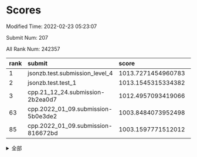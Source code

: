 # Scores

Modified Time: 2022-02-23 05:23:07

Submit Num: 207

All Rank Num: 242357

| rank |               submit               |       score        |       sigma        | pk_num |
| :--- | :--------------------------------- | :----------------- | :----------------- | :----- |
| 1    | jsonzb.test.submission_level_4     | 1013.7271454960783 | 0.7901863871730699 | 4686   |
| 2    | jsonzb.test.test_1                 | 1013.1545315334382 | 0.8004871849802082 | 4677   |
| 3    | cpp.21_12_24.submission-2b2ea0d7   | 1012.4957093419066 | 0.7713718528389848 | 4676   |
| 63   | cpp.2022_01_09.submission-5b0e3de2 | 1003.8484073952498 | 0.7323438499734934 | 4685   |
| 85   | cpp.2022_01_09.submission-816672bd | 1003.1597771512012 | 0.7142697444163678 | 4684   |


<details>
<summary>全部</summary>

| rank |                 submit                 |       score        |       sigma        | pk_num |
| :--- | :------------------------------------- | :----------------- | :----------------- | :----- |
| 1    | jsonzb.test.submission_level_4         | 1013.7271454960783 | 0.7901863871730699 | 4686   |
| 2    | jsonzb.test.test_1                     | 1013.1545315334382 | 0.8004871849802082 | 4677   |
| 3    | cpp.21_12_24.submission-2b2ea0d7       | 1012.4957093419066 | 0.7713718528389848 | 4676   |
| 4    | gobigger.level_3.submission_level_3_35 | 1011.4444330909974 | 0.7723545960092266 | 4687   |
| 5    | gobigger.level_3.submission_level_3_11 | 1011.422993984591  | 0.7878437011266831 | 4679   |
| 6    | gobigger.level_3.submission_level_3_24 | 1011.3045173110082 | 0.7594790036590817 | 4681   |
| 7    | gobigger.level_3.submission_level_3_30 | 1011.2934685565602 | 0.8111199125507388 | 4683   |
| 8    | gobigger.level_3.submission_level_3_34 | 1011.1425668577402 | 0.7663194014200669 | 4685   |
| 9    | gobigger.level_3.submission_level_3_14 | 1011.0296605909323 | 0.7772174054688139 | 4680   |
| 10   | gobigger.level_3.submission_level_3_37 | 1010.9791974257528 | 0.786541059806772  | 4682   |
| 11   | gobigger.level_3.submission_level_3_36 | 1010.9576937147701 | 0.7672919315135749 | 4682   |
| 12   | gobigger.level_3.submission_level_3_6  | 1010.7966719913618 | 0.7548209426994379 | 4683   |
| 13   | gobigger.level_3.submission_level_3_16 | 1010.7644491565692 | 0.7527911036476851 | 4677   |
| 14   | gobigger.level_3.submission_level_3_22 | 1010.6995985283947 | 0.754008334631675  | 4688   |
| 15   | gobigger.level_3.submission_level_3_3  | 1010.6419956048678 | 0.7470821741299093 | 4682   |
| 16   | gobigger.level_3.submission_level_3_25 | 1010.5592256998215 | 0.7515829300415658 | 4680   |
| 17   | gobigger.level_3.submission_level_3_41 | 1010.5514759386829 | 0.7946697800078675 | 4685   |
| 18   | gobigger.level_3.submission_level_3_47 | 1010.455698820132  | 0.7815041757889014 | 4682   |
| 19   | gobigger.level_3.submission_level_3_20 | 1010.4352988860788 | 0.7539358356080396 | 4682   |
| 20   | gobigger.level_3.submission_level_3_26 | 1010.3383563255803 | 0.7777866326879452 | 4686   |
| 21   | gobigger.level_3.submission_level_3_7  | 1010.2493707527018 | 0.7420155769357258 | 4680   |
| 22   | gobigger.level_3.submission_level_3_29 | 1010.0967543194597 | 0.7632309207040548 | 4684   |
| 23   | gobigger.level_3.submission_level_3_5  | 1010.0362649683054 | 0.7760507001892899 | 4686   |
| 24   | gobigger.level_3.submission_level_3_2  | 1009.882881415512  | 0.763859409591391  | 4684   |
| 25   | gobigger.level_3.submission_level_3_27 | 1009.8810617995325 | 0.7627640287165229 | 4684   |
| 26   | gobigger.level_3.submission_level_3_19 | 1009.8645582536844 | 0.7467165652731784 | 4684   |
| 27   | gobigger.level_3.submission_level_3_42 | 1009.8631856199174 | 0.750642340312618  | 4682   |
| 28   | gobigger.level_3.submission_level_3_46 | 1009.8589037824195 | 0.7512560053143218 | 4684   |
| 29   | gobigger.level_3.submission_level_3_40 | 1009.8514005192945 | 0.7618294958263707 | 4683   |
| 30   | gobigger.level_3.submission_level_3_43 | 1009.8486885033855 | 0.7718242327036566 | 4684   |
| 31   | gobigger.level_3.submission_level_3_17 | 1009.8354111932308 | 0.7717816524889909 | 4683   |
| 32   | gobigger.level_3.submission_level_3_15 | 1009.7680626522833 | 0.7759222242687098 | 4680   |
| 33   | gobigger.level_3.submission_level_3_13 | 1009.7259848382672 | 0.7362525812914323 | 4679   |
| 34   | gobigger.level_3.submission_level_3_45 | 1009.7197175859042 | 0.76103491783269   | 4677   |
| 35   | gobigger.level_3.submission_level_3_0  | 1009.7117984656854 | 0.7466178476715205 | 4685   |
| 36   | gobigger.level_3.submission_level_3_9  | 1009.6710266613663 | 0.7475938677135138 | 4680   |
| 37   | gobigger.level_3.submission_level_3_4  | 1009.6513476327542 | 0.7478329601422916 | 4688   |
| 38   | gobigger.level_3.submission_level_3_48 | 1009.646150297431  | 0.7673353249947835 | 4682   |
| 39   | gobigger.level_3.submission_level_3_21 | 1009.6277256609169 | 0.7542877796108391 | 4682   |
| 40   | gobigger.level_3.submission_level_3_33 | 1009.5483259313821 | 0.7644521283169264 | 4687   |
| 41   | gobigger.level_3.submission_level_3_32 | 1009.465812561567  | 0.7493354909612785 | 4690   |
| 42   | gobigger.level_3.submission_level_3_8  | 1009.4495270050505 | 0.7717239721646605 | 4682   |
| 43   | gobigger.level_3.submission_level_3_49 | 1009.2942759145467 | 0.7334987416756336 | 4678   |
| 44   | gobigger.level_3.submission_level_3_1  | 1009.1267612409189 | 0.7283934638581535 | 4683   |
| 45   | gobigger.level_3.submission_level_3_18 | 1009.1254296308274 | 0.7594834281889716 | 4685   |
| 46   | gobigger.level_3.submission_level_3_10 | 1009.0286210931422 | 0.737478455644802  | 4688   |
| 47   | gobigger.level_3.submission_level_3_31 | 1008.9396050475754 | 0.7524528289767689 | 4685   |
| 48   | gobigger.level_3.submission_level_3_23 | 1008.8455935765702 | 0.7460585361120333 | 4685   |
| 49   | gobigger.level_3.submission_level_3_28 | 1008.7492563170232 | 0.7540018332694756 | 4681   |
| 50   | gobigger.level_3.submission_level_3_39 | 1008.4134462682383 | 0.7363562822147921 | 4682   |
| 51   | gobigger.level_3.submission_level_3_38 | 1008.3852718604159 | 0.7499689097455704 | 4679   |
| 52   | gobigger.level_3.submission_level_3_44 | 1008.35210366819   | 0.7711668577935444 | 4685   |
| 53   | gobigger.level_3.submission_level_3_12 | 1008.1106650354226 | 0.7543306541764986 | 4679   |
| 54   | gobigger.level_1.submission_level_1_32 | 1005.3966950000572 | 0.7231937687343022 | 4684   |
| 55   | gobigger.level_1.submission_level_1_33 | 1004.7831550042055 | 0.7077690492068168 | 4681   |
| 56   | gobigger.level_1.submission_level_1_27 | 1004.6339367903765 | 0.7164891391169497 | 4679   |
| 57   | gobigger.level_1.submission_level_1_0  | 1004.2182777726347 | 0.7182817144306235 | 4688   |
| 58   | gobigger.level_1.submission_level_1_5  | 1004.2062567681394 | 0.7216783335692369 | 4687   |
| 59   | gobigger.level_1.submission_level_1_15 | 1004.2051741205738 | 0.7142949360382203 | 4679   |
| 60   | gobigger.level_1.submission_level_1_46 | 1004.1880290299933 | 0.7229541626953784 | 4683   |
| 61   | gobigger.level_1.submission_level_1_13 | 1004.0395041064546 | 0.7113931228169522 | 4686   |
| 62   | gobigger.level_1.submission_level_1_18 | 1003.9130702830793 | 0.7120207531537021 | 4685   |
| 63   | cpp.2022_01_09.submission-5b0e3de2     | 1003.8484073952498 | 0.7323438499734934 | 4685   |
| 64   | gobigger.level_1.submission_level_1_41 | 1003.8137566514688 | 0.715402805351983  | 4679   |
| 65   | gobigger.level_1.submission_level_1_48 | 1003.8048070249469 | 0.7183588394109477 | 4680   |
| 66   | gobigger.level_1.submission_level_1_37 | 1003.7071591864599 | 0.723609676677853  | 4685   |
| 67   | gobigger.level_1.submission_level_1_28 | 1003.6846327416438 | 0.7274169424334219 | 4684   |
| 68   | gobigger.level_1.submission_level_1_20 | 1003.6404098445606 | 0.7094381881605143 | 4683   |
| 69   | gobigger.level_1.submission_level_1_21 | 1003.5951898495873 | 0.7196916431748672 | 4679   |
| 70   | gobigger.level_1.submission_level_1_23 | 1003.583168242887  | 0.7215671319556559 | 4679   |
| 71   | gobigger.level_1.submission_level_1_7  | 1003.5746186276252 | 0.7338018704164349 | 4678   |
| 72   | gobigger.level_1.submission_level_1_25 | 1003.5435668187685 | 0.7161663255211894 | 4688   |
| 73   | gobigger.level_1.submission_level_1_6  | 1003.521478826788  | 0.7238601603526932 | 4688   |
| 74   | gobigger.level_1.submission_level_1_47 | 1003.4356979126145 | 0.722442006847151  | 4686   |
| 75   | gobigger.level_1.submission_level_1_26 | 1003.4099087663354 | 0.7008362649951708 | 4682   |
| 76   | gobigger.level_1.submission_level_1_12 | 1003.3543344496279 | 0.7205577505466315 | 4676   |
| 77   | gobigger.level_1.submission_level_1_8  | 1003.2817500945054 | 0.7159243316472098 | 4680   |
| 78   | gobigger.level_1.submission_level_1_34 | 1003.2464465450588 | 0.71422355039202   | 4688   |
| 79   | gobigger.level_1.submission_level_1_17 | 1003.2112319922741 | 0.7160738856789033 | 4685   |
| 80   | gobigger.level_1.submission_level_1_24 | 1003.2095878399266 | 0.7262608515099797 | 4680   |
| 81   | gobigger.level_1.submission_level_1_31 | 1003.1880184835912 | 0.7135783935756025 | 4675   |
| 82   | gobigger.level_1.submission_level_1_4  | 1003.1796556680619 | 0.7115217723392006 | 4681   |
| 83   | gobigger.level_1.submission_level_1_3  | 1003.174129840601  | 0.7153367843077121 | 4681   |
| 84   | gobigger.level_1.submission_level_1_36 | 1003.167301172499  | 0.7149870270970816 | 4684   |
| 85   | cpp.2022_01_09.submission-816672bd     | 1003.1597771512012 | 0.7142697444163678 | 4684   |
| 86   | gobigger.level_1.submission_level_1_2  | 1003.1472256545492 | 0.7058516803486163 | 4684   |
| 87   | gobigger.level_1.submission_level_1_49 | 1003.1440123010873 | 0.7149014286803872 | 4679   |
| 88   | gobigger.level_1.submission_level_1_30 | 1003.1292035544772 | 0.7139109005454076 | 4682   |
| 89   | gobigger.level_1.submission_level_1_9  | 1003.0684813693017 | 0.7247519824815019 | 4682   |
| 90   | gobigger.level_1.submission_level_1_43 | 1003.0397174453519 | 0.7228593902141179 | 4686   |
| 91   | gobigger.level_1.submission_level_1_38 | 1003.0176732820961 | 0.7150313727989438 | 4687   |
| 92   | gobigger.level_1.submission_level_1_35 | 1003.0166060014448 | 0.7200235153790608 | 4684   |
| 93   | gobigger.level_1.submission_level_1_11 | 1002.8378577478072 | 0.7209596514996987 | 4677   |
| 94   | gobigger.level_1.submission_level_1_19 | 1002.8258018932977 | 0.7255934870468107 | 4684   |
| 95   | gobigger.level_1.submission_level_1_40 | 1002.794443441163  | 0.7175362467266968 | 4682   |
| 96   | gobigger.level_1.submission_level_1_1  | 1002.7020847728771 | 0.7136322575387567 | 4686   |
| 97   | gobigger.level_1.submission_level_1_16 | 1002.6902218950828 | 0.7167588765353241 | 4687   |
| 98   | gobigger.level_1.submission_level_1_44 | 1002.6468417194382 | 0.7201545071255612 | 4682   |
| 99   | gobigger.level_1.submission_level_1_22 | 1002.5851598331272 | 0.7162041338098204 | 4684   |
| 100  | gobigger.level_1.submission_level_1_14 | 1002.4234648157973 | 0.7202497823650641 | 4678   |
| 101  | gobigger.level_1.submission_level_1_29 | 1002.3135993523426 | 0.7137865947263764 | 4688   |
| 102  | gobigger.level_1.submission_level_1_39 | 1002.3029917486328 | 0.7114766121516662 | 4681   |
| 103  | gobigger.level_1.submission_level_1_45 | 1002.1831393890753 | 0.7166371180507043 | 4683   |
| 104  | gobigger.level_1.submission_level_1_42 | 1001.8498185859163 | 0.7138256152507799 | 4686   |
| 105  | gobigger.level_1.submission_level_1_10 | 1000.9984730388237 | 0.7024673615139376 | 4690   |
| 106  | gobigger.random.submission_random_42   | 997.7881746950349  | 0.706508969686952  | 4678   |
| 107  | gobigger.random.submission_random_18   | 997.520170587197   | 0.6968709222100612 | 4682   |
| 108  | gobigger.random.submission_random_11   | 997.3657717223527  | 0.7067249426406603 | 4681   |
| 109  | gobigger.random.submission_random_30   | 997.075146019891   | 0.7102491305305135 | 4683   |
| 110  | gobigger.random.submission_random_23   | 996.9883180670258  | 0.7156589663655771 | 4684   |
| 111  | gobigger.random.submission_random_25   | 996.7367728100322  | 0.7022658407459691 | 4680   |
| 112  | gobigger.random.submission_random_14   | 996.6097552053657  | 0.7113420106540684 | 4684   |
| 113  | gobigger.random.submission_random_10   | 996.5003131726635  | 0.7044359365742648 | 4681   |
| 114  | gobigger.random.submission_random_43   | 996.4765128820384  | 0.6955528817994918 | 4686   |
| 115  | gobigger.random.submission_random_5    | 996.4493664590126  | 0.7137045876261515 | 4690   |
| 116  | gobigger.random.submission_random_19   | 996.374449496935   | 0.7139354004063823 | 4684   |
| 117  | gobigger.random.submission_random_3    | 996.3595498408531  | 0.7184970851663322 | 4683   |
| 118  | gobigger.random.submission_random_1    | 996.34936762592    | 0.7021088235307901 | 4688   |
| 119  | gobigger.random.submission_random_8    | 996.2675481434018  | 0.7257029492830553 | 4679   |
| 120  | gobigger.random.submission_random_22   | 996.2641797907239  | 0.7135969256850988 | 4687   |
| 121  | gobigger.random.submission_random_0    | 996.1919126089239  | 0.7217089872377099 | 4685   |
| 122  | gobigger.random.submission_random_29   | 996.1814021660202  | 0.7007076681074618 | 4689   |
| 123  | gobigger.random.submission_random_32   | 996.1378249403692  | 0.7060125976533971 | 4685   |
| 124  | gobigger.random.submission_random_16   | 996.0970555457492  | 0.7213534393256514 | 4687   |
| 125  | gobigger.random.submission_random_27   | 996.0873430750005  | 0.7071784654110236 | 4684   |
| 126  | gobigger.random.submission_random_48   | 996.083369889213   | 0.7061127259814152 | 4684   |
| 127  | gobigger.random.submission_random_9    | 996.005074394949   | 0.7128206737338766 | 4685   |
| 128  | gobigger.random.submission_random_12   | 995.9961414981092  | 0.7055731931552979 | 4685   |
| 129  | gobigger.random.submission_random_44   | 995.9019318361715  | 0.6843565404267612 | 4683   |
| 130  | gobigger.random.submission_random_4    | 995.8972520265482  | 0.71188143032766   | 4676   |
| 131  | gobigger.random.submission_random_26   | 995.861029445274   | 0.7232928908812875 | 4685   |
| 132  | gobigger.random.submission_random_37   | 995.8476961973481  | 0.7078698847676754 | 4683   |
| 133  | gobigger.random.submission_random_2    | 995.8412709513534  | 0.7021499928486632 | 4683   |
| 134  | gobigger.random.submission_random_21   | 995.8096678587632  | 0.7100648295581078 | 4686   |
| 135  | gobigger.random.submission_random_38   | 995.779974349936   | 0.7018702724098208 | 4676   |
| 136  | gobigger.random.submission_random_46   | 995.7101530619957  | 0.716130754738149  | 4686   |
| 137  | gobigger.random.submission_random_24   | 995.7023915820175  | 0.7193110838088206 | 4683   |
| 138  | gobigger.random.submission_random_15   | 995.6922635702762  | 0.709521136705166  | 4684   |
| 139  | gobigger.random.submission_random_41   | 995.6585508021423  | 0.7139251033507299 | 4681   |
| 140  | gobigger.random.submission_random_28   | 995.6287229378488  | 0.7210654617248876 | 4677   |
| 141  | gobigger.random.submission_random_31   | 995.574013470996   | 0.7126917151068722 | 4685   |
| 142  | gobigger.random.submission_random_17   | 995.5476486736608  | 0.7055195668815564 | 4684   |
| 143  | gobigger.random.submission_random_33   | 995.4627026175647  | 0.7200011885869299 | 4683   |
| 144  | gobigger.random.submission_random_6    | 995.4333656592031  | 0.7002137438082641 | 4683   |
| 145  | gobigger.random.submission_random_39   | 995.4313111619851  | 0.7184090903713846 | 4685   |
| 146  | gobigger.random.submission_random_7    | 995.4212539557183  | 0.7038724615732744 | 4685   |
| 147  | gobigger.random.submission_random_35   | 995.3115530327965  | 0.7075923649207044 | 4682   |
| 148  | gobigger.random.submission_random_49   | 995.2732753429804  | 0.7234776429157965 | 4679   |
| 149  | gobigger.random.submission_random_45   | 995.2497394892246  | 0.7087941366897172 | 4689   |
| 150  | gobigger.random.submission_random_47   | 994.9331035712512  | 0.7103011816404116 | 4684   |
| 151  | gobigger.random.submission_random_13   | 994.9292261805017  | 0.6979677926233749 | 4683   |
| 152  | gobigger.random.submission_random_36   | 994.8665657699265  | 0.7059329005345846 | 4680   |
| 153  | gobigger.random.submission_random_20   | 994.804683500662   | 0.7199624658803122 | 4678   |
| 154  | gobigger.level_2.submission_level_2_22 | 994.6088654002943  | 0.7389693039617107 | 4685   |
| 155  | gobigger.level_2.submission_level_2_33 | 994.3836674718173  | 0.7246017354223143 | 4684   |
| 156  | gobigger.level_2.submission_level_2_25 | 994.359606695756   | 0.7240905287374666 | 4684   |
| 157  | gobigger.level_2.submission_level_2_36 | 994.2252111947196  | 0.7241229955592011 | 4684   |
| 158  | gobigger.random.submission_random_40   | 994.216920860096   | 0.7233903296626646 | 4690   |
| 159  | gobigger.random.submission_random_34   | 994.199521739128   | 0.7162476813702765 | 4680   |
| 160  | gobigger.level_2.submission_level_2_34 | 993.2925967250881  | 0.7286938109568406 | 4682   |
| 161  | gobigger.level_2.submission_level_2_3  | 993.2027376815735  | 0.7458235499402226 | 4684   |
| 162  | gobigger.level_2.submission_level_2_20 | 993.1292372475807  | 0.7312359353401313 | 4686   |
| 163  | gobigger.level_2.submission_level_2_43 | 993.0210755729097  | 0.7398901609869611 | 4686   |
| 164  | gobigger.level_2.submission_level_2_32 | 992.968830188504   | 0.7506939944174148 | 4686   |
| 165  | gobigger.level_2.submission_level_2_4  | 992.9392539585832  | 0.7524790207386848 | 4683   |
| 166  | gobigger.level_2.submission_level_2_14 | 992.8112276546605  | 0.73879322756236   | 4684   |
| 167  | gobigger.level_2.submission_level_2_42 | 992.6361985776784  | 0.7393864441160318 | 4683   |
| 168  | gobigger.level_2.submission_level_2_29 | 992.6323157515965  | 0.7379365200983765 | 4682   |
| 169  | gobigger.level_2.submission_level_2_49 | 992.6255794693664  | 0.7153975869769953 | 4685   |
| 170  | gobigger.level_2.submission_level_2_28 | 992.5965877488902  | 0.7368109413900334 | 4681   |
| 171  | gobigger.level_2.submission_level_2_35 | 992.5747968310416  | 0.751842231177566  | 4683   |
| 172  | gobigger.level_2.submission_level_2_48 | 992.525939649479   | 0.7452295216873471 | 4683   |
| 173  | gobigger.level_2.submission_level_2_11 | 992.4596216811823  | 0.7387513113930989 | 4679   |
| 174  | gobigger.level_2.submission_level_2_1  | 992.4168295338848  | 0.7342044507142157 | 4677   |
| 175  | gobigger.level_2.submission_level_2_6  | 992.3866290170398  | 0.7594028815304642 | 4681   |
| 176  | gobigger.level_2.submission_level_2_12 | 992.3579945758454  | 0.7506868395358708 | 4689   |
| 177  | gobigger.level_2.submission_level_2_23 | 992.3558288195975  | 0.7373703241897078 | 4679   |
| 178  | gobigger.level_2.submission_level_2_10 | 992.3449232144177  | 0.7514119045494728 | 4686   |
| 179  | gobigger.level_2.submission_level_2_21 | 992.3254204701527  | 0.7270245870518467 | 4685   |
| 180  | gobigger.level_2.submission_level_2_16 | 992.324299914696   | 0.7499899999653277 | 4683   |
| 181  | gobigger.level_2.submission_level_2_17 | 992.2290384271066  | 0.7501384524363779 | 4679   |
| 182  | gobigger.level_2.submission_level_2_46 | 992.1837812233056  | 0.7471760280228981 | 4684   |
| 183  | gobigger.level_2.submission_level_2_9  | 992.0623950720308  | 0.7486933390887477 | 4683   |
| 184  | gobigger.level_2.submission_level_2_5  | 992.055990492499   | 0.7402838920803632 | 4688   |
| 185  | gobigger.level_2.submission_level_2_27 | 992.0440777661319  | 0.7511829407647402 | 4687   |
| 186  | gobigger.level_2.submission_level_2_37 | 991.8958575620749  | 0.740094930000523  | 4687   |
| 187  | gobigger.level_2.submission_level_2_7  | 991.8829921541942  | 0.7370541393782585 | 4687   |
| 188  | gobigger.level_2.submission_level_2_41 | 991.8703865785047  | 0.7706514607400539 | 4683   |
| 189  | gobigger.level_2.submission_level_2_19 | 991.8510449706866  | 0.7449124033078656 | 4684   |
| 190  | gobigger.level_2.submission_level_2_2  | 991.8369742185487  | 0.7315147806985423 | 4686   |
| 191  | gobigger.level_2.submission_level_2_26 | 991.8125483251395  | 0.7479996058410486 | 4685   |
| 192  | gobigger.level_2.submission_level_2_15 | 991.6986460456507  | 0.7602463390578242 | 4684   |
| 193  | gobigger.level_2.submission_level_2_47 | 991.5102568130127  | 0.7378792498568436 | 4689   |
| 194  | gobigger.level_2.submission_level_2_18 | 991.4658852857577  | 0.7637133063163711 | 4683   |
| 195  | gobigger.level_2.submission_level_2_30 | 991.4189660930683  | 0.7575133389768492 | 4686   |
| 196  | gobigger.level_2.submission_level_2_24 | 991.3558533053584  | 0.7433972240759675 | 4685   |
| 197  | gobigger.level_2.submission_level_2_45 | 991.330027376316   | 0.7470702543590438 | 4683   |
| 198  | gobigger.level_2.submission_level_2_0  | 991.2935577259767  | 0.7469398821418404 | 4688   |
| 199  | gobigger.level_2.submission_level_2_38 | 991.0281640495934  | 0.7654518630499613 | 4680   |
| 200  | gobigger.level_2.submission_level_2_8  | 990.8823424124166  | 0.7480891817020745 | 4685   |
| 201  | gobigger.level_2.submission_level_2_31 | 990.881464687077   | 0.7776219864070935 | 4682   |
| 202  | gobigger.level_2.submission_level_2_13 | 990.8648660957009  | 0.7532272960882206 | 4687   |
| 203  | gobigger.level_2.submission_level_2_40 | 990.7778734980749  | 0.7749280241424781 | 4680   |
| 204  | gobigger.level_2.submission_level_2_44 | 990.515361037769   | 0.7485586397069526 | 4685   |
| 205  | gobigger.level_2.submission_level_2_39 | 990.2683666056425  | 0.7504637271871686 | 4683   |
| 206  | gobigger.none.submission_none_0        | 977.5351874257051  | 1.244711420890649  | 4687   |
| 207  | gobigger.none.submission_none_1        | 976.5999784415208  | 1.4111796281063105 | 4683   |

</details>